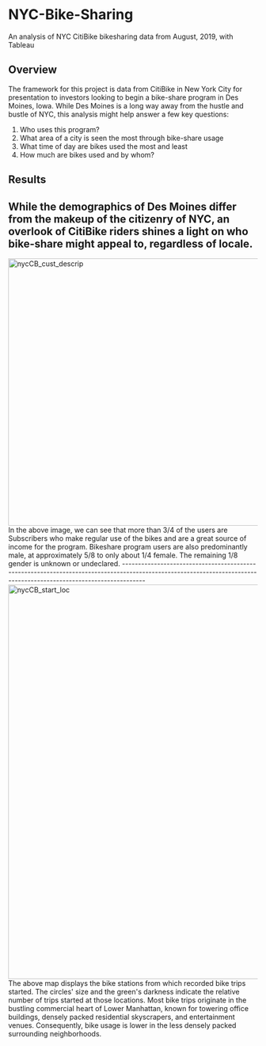 # NYC-Bike-Sharing
An analysis of NYC CitiBike bikesharing data from August, 2019, with Tableau
## Overview
The framework for this project is data from CitiBike in New York City for presentation to investors looking to begin a bike-share program in Des Moines, Iowa. While Des Moines is a long way away from the hustle and bustle of NYC, this analysis might help answer a few key questions:
1. Who uses this program?
2. What area of a city is seen the most through bike-share usage
3. What time of day are bikes used the most and least
4. How much are bikes used and by whom?
## Results
While the demographics of Des Moines differ from the makeup of the citizenry of NYC, an overlook of CitiBike riders shines a light on who bike-share might appeal to, regardless of locale.
-------------------------------------------------------------------------------------------------------------------------------------------------------------------
<img width="540" alt="nycCB_cust_descrip" src="https://user-images.githubusercontent.com/113754027/214232316-7796526f-eb40-47e5-b80c-15951683511c.png">
In the above image, we can see that more than 3/4 of the users are Subscribers who make regular use of the bikes and are a great source of income for the program. Bikeshare program users are also predominantly male, at approximately 5/8 to only about 1/4 female. The remaining 1/8 gender is unknown or undeclared. 
-------------------------------------------------------------------------------------------------------------------------------------------------------------------
<img width="797" alt="nycCB_start_loc" src="https://user-images.githubusercontent.com/113754027/214232542-d08e8031-2956-47fe-aac1-e5ad50c1e25e.png">
The above map displays the bike stations from which recorded bike trips started. The circles' size and the green's darkness indicate the relative number of trips started at those locations. Most bike trips originate in the bustling commercial heart of Lower Manhattan, known for towering office buildings, densely packed residential skyscrapers, and entertainment venues. Consequently, bike usage is lower in the less densely packed surrounding neighborhoods. 

